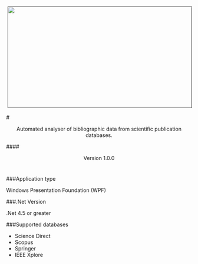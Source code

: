 <!-- # AnalyzerDatabase -->

<p align="center">
  <a href=""><img src="https://github.com/krzysztof-mlynarski/AnalyzerDatabase/blob/master/AnalyzerDatabase/Assets/Logo/AnalyzerDatabaseLogo.png" height="275" width="500"/></a>
</p>

#<p align="center">Automated analyser of bibliographic data from scientific publication databases.</p> 
####<p align="center">Version 1.0.0</p>
#
###Application type

Windows Presentation Foundation (WPF)

###.Net Version

.Net 4.5 or greater

###Supported databases

- Science Direct
- Scopus
- Springer
- IEEE Xplore

#
